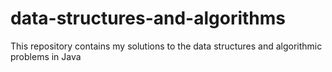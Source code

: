 # data-structures-and-algorithms


This repository contains my solutions to the data structures and algorithmic problems in Java
